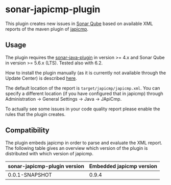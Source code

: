 # sonar-japicmp-plugin

This plugin creates new issues in [Sonar Qube](https://www.sonarqube.org/) based on available XML reports of the maven 
plugin of [japicmp](https://siom79.github.io/japicmp/).

## Usage

The plugin requires the [sonar-java-plugin](https://docs.sonarqube.org/display/PLUG/SonarJava) in version >= 4.x and 
Sonar Qube in version >= 5.6.x (LTS). Tested also with 6.2.

How to install the plugin manually (as it is currently not available through the Update Center) is described 
[here](https://docs.sonarqube.org/display/SONAR/Installing+a+Plugin).

The default location of the report is `target/japicmp/japicmp.xml`. You can specify a different location (if you have 
configured that in japicmp) through Administration -> General Settings -> Java -> JApiCmp.

To actually see some issues in your code quality report please enable the rules that the plugin creates.

## Compatibility

The plugin embeds japicmp in order to parse and evaluate the XML report. The following table gives an overview which version
of the plugin is distributed with which version of japicmp.

sonar-japicmp-plugin version|Embedded japicmp version
---|---
0.0.1-SNAPSHOT|0.9.4
